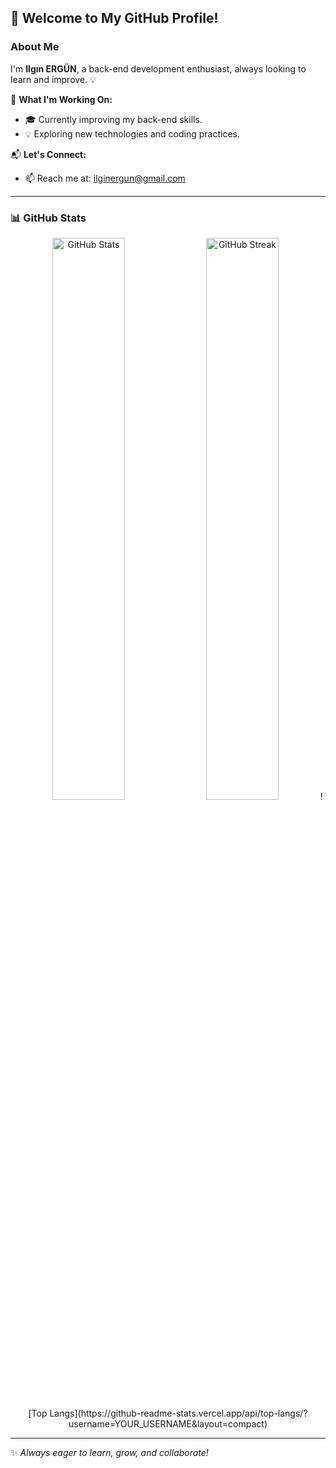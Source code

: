 ## 👋 Welcome to My GitHub Profile!

### About Me
I'm **Ilgın ERGÜN**, a back-end development enthusiast, always looking to learn and improve. 💡

📌 **What I'm Working On:**
- 🎓 Currently improving my back-end skills.
- 💡 Exploring new technologies and coding practices.

📬 **Let's Connect:**
- 📫 Reach me at: ilginergun@gmail.com

---

### 📊 GitHub Stats
<div align="center">
  <img src="https://github-readme-stats.vercel.app/api?username=your-github-username&show_icons=true&theme=radical" alt="GitHub Stats" width="48%"/>
  <img src="https://github-readme-streak-stats.herokuapp.com/?user=your-github-username&theme=radical" alt="GitHub Streak" width="48%"/>
  ![Top Langs](https://github-readme-stats.vercel.app/api/top-langs/?username=YOUR_USERNAME&layout=compact)
</div>

---

✨ _Always eager to learn, grow, and collaborate!_
